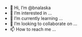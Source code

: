 - 👋 Hi, I’m @bnalaska
- 👀 I’m interested in ...
- 🌱 I’m currently learning ...
- 💞️ I’m looking to collaborate on ...
- 📫 How to reach me ...

<!---
bnalaska/bnalaska is a ✨ special ✨ repository because its `README.md` (this file) appears on your GitHub profile.
You can click the Preview link to take a look at your changes.
--->
